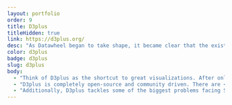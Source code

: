```yaml
---
layout: portfolio
order: 9
title: D3plus
titleHidden: true
link: https://d3plus.org/
desc: "As Datawheel began to take shape, it became clear that the existing tools for data visualization weren’t going to be enough. D3plus to the rescue. The open-source brainchild of Datawheel co-founders Alexander Simoes and Dave Landry, D3plus acts as an extension to the wildly popular D3 library. With D3plus, beautiful data visualizations are possible in only a few lines of code."
color: d3plus
badge: d3plus
slug: d3plus
body:
  - "Think of D3plus as the shortcut to great visualizations. After only setting a few parameters specific to your data, D3plus will handle all the generic stuff that is normally taken for granted, such as setting up mouse events, color assignment, and label placement."
  - "D3plus is completely open-source and community driven. There are <a href='https://d3plus.org/examples/'>dozens of examples</a> on the project page, and a large user-base leading <a href='https://groups.google.com/forum/#!forum/d3plus'>discussions</a> and tracking <a href='https://github.com/alexandersimoes/d3plus/issues'>bugs and feature requests</a>."
  - "Additionally, D3plus tackles some of the biggest problems facing SVG web graphics, such as <a href='https://d3plus.org/examples/utilities/a39f0c3fc52804ee859a/'>smart text wrapping</a> and <a href='https://d3plus.org/blog/behind-the-scenes/2014/07/08/largest-rect/'>inner bounds detection on polygons</a>. It does the hard work for you."
---
```

